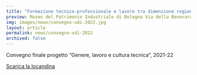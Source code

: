 ```yaml
---
title: "Formazione tecnico-professionale e lavoro tra dimensione regionale, europea e internazionale: una prospettiva di genere dagli anni Settanta a oggi"
preview: Museo del Patrimonio Industriale di Bologna Via della Beverara 123, Bologna. Mercoledi 21 dicembre 2022 ore 9.30 – 13.30
img: images/news/convegno-udi-2022.jpg
layout: article
permalink: news/convegno-udi-2022
archived: false
---
```


Convegno finale progetto “Genere, lavoro e cultura tecnica”, 2021-22

[Scarica la locandina](../../images/news/convegno-udi-2022.pdf)
